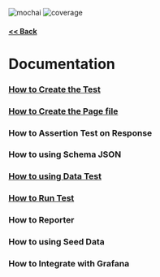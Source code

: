 ![mochai](https://img.shields.io/badge/AT--API-Mochai-yellow.svg) ![coverage](https://img.shields.io/badge/coverage-100%25-brightgreen.svg)

#### [<< Back](../../../)

# Documentation

### [How to Create the Test](create_the_test.md)

### [How to Create the Page file](create_the_page.md)

### How to Assertion Test on Response

### How to using Schema JSON

### [How to using Data Test](create_the_data.md)

### [How to Run Test](../../../)

### How to Reporter

### How to using Seed Data

### How to Integrate with Grafana
